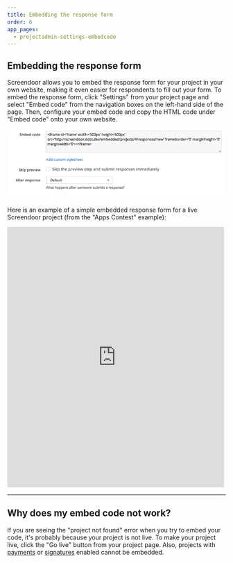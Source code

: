 ```yaml
---
title: Embedding the response form
order: 6
app_pages:
  - projectadmin-settings-embedcode
---
```


## Embedding the response form

Screendoor allows you to embed the response form for your project in your own website, making it even easier for respondents to fill out your form. To embed the response form, click "Settings" from your project page and select "Embed code" from the navigation boxes on the left-hand side of the page. Then, configure your embed code and copy the HTML code under "Embed code" onto your own website.

![embed code](../images/embed_code.png)

 Here is an example of a simple embedded response form for a live Screendoor project (from the "Apps Contest" example):

<iframe id='frame' width='500px' height='600px' src='http://screendoor.dobt.co/embedded/projects/410/responses/new' frameborder='0' marginheight='0' marginwidth='0'></iframe>

---

## Why does my embed code not work?
If you are seeing the "project not found" error when you try to embed your code, it's probably because your project is not live. To make your project live, click the "Go live" button from your project page. Also, projects with [payments](payments.html) or [signatures](signatures.html) enabled cannot be embedded.
